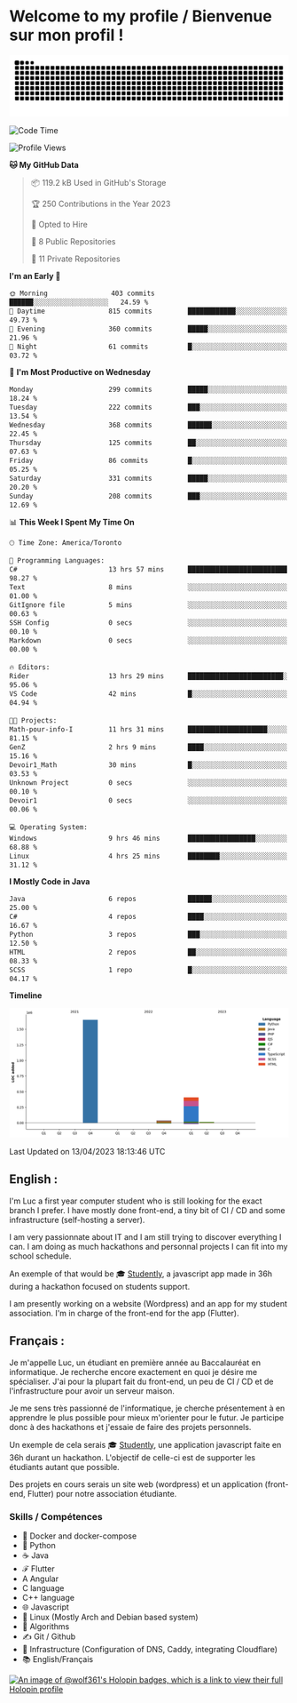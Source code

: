 # Welcome to my profile / Bienvenue sur mon profil !

![snake gif](https://github.com/wolf-361/wolf-361/blob/output/github-contribution-grid-snake.svg)

<!--START_SECTION:waka-->
![Code Time](http://img.shields.io/badge/Code%20Time-14%20hrs%2044%20mins-blue)

![Profile Views](http://img.shields.io/badge/Profile%20Views-5-blue)

**🐱 My GitHub Data** 

> 📦 119.2 kB Used in GitHub's Storage 
 > 
> 🏆 250 Contributions in the Year 2023
 > 
> 💼 Opted to Hire
 > 
> 📜 8 Public Repositories 
 > 
> 🔑 11 Private Repositories 
 > 
**I'm an Early 🐤** 

```text
🌞 Morning                403 commits         ██████░░░░░░░░░░░░░░░░░░░   24.59 % 
🌆 Daytime                815 commits         ████████████░░░░░░░░░░░░░   49.73 % 
🌃 Evening                360 commits         █████░░░░░░░░░░░░░░░░░░░░   21.96 % 
🌙 Night                  61 commits          █░░░░░░░░░░░░░░░░░░░░░░░░   03.72 % 
```
📅 **I'm Most Productive on Wednesday** 

```text
Monday                   299 commits         █████░░░░░░░░░░░░░░░░░░░░   18.24 % 
Tuesday                  222 commits         ███░░░░░░░░░░░░░░░░░░░░░░   13.54 % 
Wednesday                368 commits         ██████░░░░░░░░░░░░░░░░░░░   22.45 % 
Thursday                 125 commits         ██░░░░░░░░░░░░░░░░░░░░░░░   07.63 % 
Friday                   86 commits          █░░░░░░░░░░░░░░░░░░░░░░░░   05.25 % 
Saturday                 331 commits         █████░░░░░░░░░░░░░░░░░░░░   20.20 % 
Sunday                   208 commits         ███░░░░░░░░░░░░░░░░░░░░░░   12.69 % 
```


📊 **This Week I Spent My Time On** 

```text
🕑︎ Time Zone: America/Toronto

💬 Programming Languages: 
C#                       13 hrs 57 mins      █████████████████████████   98.27 % 
Text                     8 mins              ░░░░░░░░░░░░░░░░░░░░░░░░░   01.00 % 
GitIgnore file           5 mins              ░░░░░░░░░░░░░░░░░░░░░░░░░   00.63 % 
SSH Config               0 secs              ░░░░░░░░░░░░░░░░░░░░░░░░░   00.10 % 
Markdown                 0 secs              ░░░░░░░░░░░░░░░░░░░░░░░░░   00.00 % 

🔥 Editors: 
Rider                    13 hrs 29 mins      ████████████████████████░   95.06 % 
VS Code                  42 mins             █░░░░░░░░░░░░░░░░░░░░░░░░   04.94 % 

🐱‍💻 Projects: 
Math-pour-info-I         11 hrs 31 mins      ████████████████████░░░░░   81.15 % 
GenZ                     2 hrs 9 mins        ████░░░░░░░░░░░░░░░░░░░░░   15.16 % 
Devoir1_Math             30 mins             █░░░░░░░░░░░░░░░░░░░░░░░░   03.53 % 
Unknown Project          0 secs              ░░░░░░░░░░░░░░░░░░░░░░░░░   00.10 % 
Devoir1                  0 secs              ░░░░░░░░░░░░░░░░░░░░░░░░░   00.06 % 

💻 Operating System: 
Windows                  9 hrs 46 mins       █████████████████░░░░░░░░   68.88 % 
Linux                    4 hrs 25 mins       ████████░░░░░░░░░░░░░░░░░   31.12 % 
```

**I Mostly Code in Java** 

```text
Java                     6 repos             ██████░░░░░░░░░░░░░░░░░░░   25.00 % 
C#                       4 repos             ████░░░░░░░░░░░░░░░░░░░░░   16.67 % 
Python                   3 repos             ███░░░░░░░░░░░░░░░░░░░░░░   12.50 % 
HTML                     2 repos             ██░░░░░░░░░░░░░░░░░░░░░░░   08.33 % 
SCSS                     1 repo              █░░░░░░░░░░░░░░░░░░░░░░░░   04.17 % 
```



**Timeline**

![Lines of Code chart](https://raw.githubusercontent.com/wolf-361/wolf-361/main/assets/bar_graph.png)


 Last Updated on 13/04/2023 18:13:46 UTC
<!--END_SECTION:waka-->

## English : 

I'm Luc a first year computer student who is still looking for the exact branch I prefer. I have mostly done front-end, a tiny bit of CI / CD and some infrastructure (self-hosting a server).

I am very passionnate about IT and I am still trying to discover everything I can. I am doing as much hackathons and personnal projects I can fit into my school schedule.

An exemple of that would be 🎓 [Studently](https://github.com/wolf-361/Studently-CodeJam12), a javascript app made in 36h during a hackathon focused on students support.

I am presently working on a website (Wordpress) and an app for my student association. I'm in charge of the front-end for the app (Flutter).

## Français :

Je m'appelle Luc, un étudiant en première année au Baccalauréat en informatique. Je recherche encore exactement en quoi je désire me spécialiser. J'ai pour la plupart fait du front-end, un peu de CI / CD et de l'infrastructure pour avoir un serveur maison.

Je me sens très passionné de l'informatique, je cherche présentement à en apprendre le plus possible pour mieux m'orienter pour le futur. Je participe donc à des hackathons et j'essaie de faire des projets personnels.

Un exemple de cela serais 🎓 [Studently](https://github.com/wolf-361/Studently-CodeJam12), une application javascript faite en 36h durant un hackathon. L'objectif de celle-ci est de supporter les étudiants autant que possible.

Des projets en cours serais un site web (wordpress) et un application (front-end, Flutter) pour notre association étudiante.

###  Skills / Compétences

* 🐋 Docker and docker-compose
* 🐍 Python
* ☕ Java
* ℱ Flutter
* A Angular
* C language
* C++ language
* 🌐 Javascript
* 🐧 Linux (Mostly Arch and Debian based system)
* 🧩 Algorithms
* ✍️ Git / Github
* 📜 Infrastructure (Configuration of DNS, Caddy, integrating Cloudflare)
* 📚 English/Français

[![An image of @wolf361's Holopin badges, which is a link to view their full Holopin profile](https://holopin.me/wolf361)](https://holopin.io/@wolf361)


